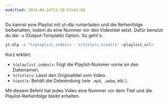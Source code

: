 ```yaml
---
modified: 2024-09-24T12:19:53+02:00
---
```

Du kannst eine Playlist mit yt-dlp runterladen und die Reihenfolge beibehalten, indem du eine Nummer vor den Videotitel setzt. Dafür benutzt du die `-o` (Output-Template) Option. So geht's:

```bash
yt-dlp -o "%(playlist_index)s - %(title)s.%(ext)s" <playlist_url>
```

Kurz erklärt:

- `%(playlist_index)s`: Fügt die Playlist-Nummer vorne an den Dateinamen.
- `%(title)s`: Lässt den Originaltitel vom Video.
- `%(ext)s`: Behält die Dateiendung (wie `.mp4`, `.webm`, etc.).

Mit diesem Befehl hat jedes Video eine Nummer vor dem Titel und die Playlist-Reihenfolge bleibt erhalten.